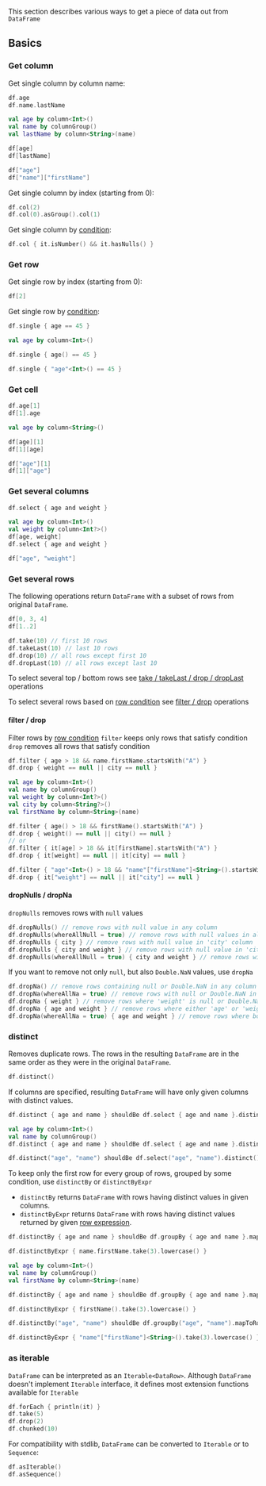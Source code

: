 [//]: # (title: Access)

<!---IMPORT docs.api.Access-->

This section describes various ways to get a piece of data out from `DataFrame`
## Basics
### Get column
Get single column by column name:

<!---FUN getColumnByName-->
<tabs>
<tab title="Properties">

```kotlin
df.age
df.name.lastName
```

</tab>
<tab title="Accessors">

```kotlin
val age by column<Int>()
val name by columnGroup()
val lastName by column<String>(name)

df[age]
df[lastName]
```

</tab>
<tab title="Strings">

```kotlin
df["age"]
df["name"]["firstName"]
```

</tab></tabs>
<!---END-->

Get single column by index (starting from 0):

<!---FUN getColumnByIndex-->

```kotlin
df.col(2)
df.col(0).asGroup().col(1)
```

<!---END-->
Get single column by [condition](columns.md#column-conditions):

<!---FUN getColumnByCondition-->

```kotlin
df.col { it.isNumber() && it.hasNulls() }
```

<!---END-->
### Get row
Get single row by index (starting from 0):
<!---FUN getRowByIndex-->

```kotlin
df[2]
```

<!---END-->
Get single row by [condition](rows.md#row-conditions):

<!---FUN getRowByCondition-->
<tabs>
<tab title="Properties">

```kotlin
df.single { age == 45 }
```

</tab>
<tab title="Accessors">

```kotlin
val age by column<Int>()

df.single { age() == 45 }
```

</tab>
<tab title="Strings">

```kotlin
df.single { "age"<Int>() == 45 }
```

</tab></tabs>
<!---END-->

### Get cell

<!---FUN getCell-->
<tabs>
<tab title="Properties">

```kotlin
df.age[1]
df[1].age
```

</tab>
<tab title="Accessors">

```kotlin
val age by column<String>()

df[age][1]
df[1][age]
```

</tab>
<tab title="Strings">

```kotlin
df["age"][1]
df[1]["age"]
```

</tab></tabs>
<!---END-->
### Get several columns

<!---FUN getColumnsByName-->
<tabs>
<tab title="Properties">

```kotlin
df.select { age and weight }
```

</tab>
<tab title="Accessors">

```kotlin
val age by column<Int>()
val weight by column<Int?>()
df[age, weight]
df.select { age and weight }
```

</tab>
<tab title="Strings">

```kotlin
df["age", "weight"]
```

</tab></tabs>
<!---END-->

### Get several rows

The following operations return `DataFrame` with a subset of rows from original `DataFrame`.

<!---FUN getSeveralRows-->

```kotlin
df[0, 3, 4]
df[1..2]

df.take(10) // first 10 rows
df.takeLast(10) // last 10 rows
df.drop(10) // all rows except first 10
df.dropLast(10) // all rows except last 10
```

<!---END-->
To select several top / bottom rows see [take / takeLast / drop / dropLast](#take--takelast--drop--droplast) operations

To select several rows based on [row condition](rows.md#row-conditions) see [filter / drop](#filter-drop) operations

#### filter / drop
Filter rows by [row condition](rows.md#row-conditions)
`filter` keeps only rows that satisfy condition
`drop` removes all rows that satisfy condition

<!---FUN filterDrop-->
<tabs>
<tab title="Properties">

```kotlin
df.filter { age > 18 && name.firstName.startsWith("A") }
df.drop { weight == null || city == null }
```

</tab>
<tab title="Accessors">

```kotlin
val age by column<Int>()
val name by columnGroup()
val weight by column<Int?>()
val city by column<String?>()
val firstName by column<String>(name)

df.filter { age() > 18 && firstName().startsWith("A") }
df.drop { weight() == null || city() == null }
// or
df.filter { it[age] > 18 && it[firstName].startsWith("A") }
df.drop { it[weight] == null || it[city] == null }
```

</tab>
<tab title="Strings">

```kotlin
df.filter { "age"<Int>() > 18 && "name"["firstName"]<String>().startsWith("A") }.nrow shouldBe 1
df.drop { it["weight"] == null || it["city"] == null }
```

</tab></tabs>
<!---END-->

#### dropNulls / dropNa
`dropNulls` removes rows with `null` values

<!---FUN dropNulls-->

```kotlin
df.dropNulls() // remove rows with null value in any column
df.dropNulls(whereAllNull = true) // remove rows with null values in all columns
df.dropNulls { city } // remove rows with null value in 'city' column
df.dropNulls { city and weight } // remove rows with null value in 'city' OR 'weight' columns
df.dropNulls(whereAllNull = true) { city and weight } // remove rows with null value in 'city' AND 'weight' columns
```

<!---END-->

If you want to remove not only `null`, but also `Double.NaN` values, use `dropNa` 

<!---FUN dropNa-->

```kotlin
df.dropNa() // remove rows containing null or Double.NaN in any column
df.dropNa(whereAllNa = true) // remove rows with null or Double.NaN in all columns
df.dropNa { weight } // remove rows where 'weight' is null or Double.NaN
df.dropNa { age and weight } // remove rows where either 'age' or 'weight' is null or Double.NaN
df.dropNa(whereAllNa = true) { age and weight } // remove rows where both 'age' and 'weight' are null or Double.NaN
```

<!---END-->

### distinct

Removes duplicate rows.
The rows in the resulting `DataFrame` are in the same order as they were in the original `DataFrame`.

<!---FUN distinct-->

```kotlin
df.distinct()
```

<!---END-->

If columns are specified, resulting `DataFrame` will have only given columns with distinct values.

<!---FUN distinctColumns-->
<tabs>
<tab title="Properties">

```kotlin
df.distinct { age and name } shouldBe df.select { age and name }.distinct()
```

</tab>
<tab title="Accessors">

```kotlin
val age by column<Int>()
val name by columnGroup()
df.distinct { age and name } shouldBe df.select { age and name }.distinct()
```

</tab>
<tab title="Strings">

```kotlin
df.distinct("age", "name") shouldBe df.select("age", "name").distinct()
```

</tab></tabs>
<!---END-->

To keep only the first row for every group of rows, grouped by some condition, use `distinctBy` or `distinctByExpr`
* `distinctBy` returns `DataFrame` with rows having distinct values in given columns.
* `distinctByExpr` returns `DataFrame` with rows having distinct values returned by given [row expression](rows.md#row-expressions).

<!---FUN distinctBy-->
<tabs>
<tab title="Properties">

```kotlin
df.distinctBy { age and name } shouldBe df.groupBy { age and name }.mapToRows { group.first() }

df.distinctByExpr { name.firstName.take(3).lowercase() }
```

</tab>
<tab title="Accessors">

```kotlin
val age by column<Int>()
val name by columnGroup()
val firstName by column<String>(name)

df.distinctBy { age and name } shouldBe df.groupBy { age and name }.mapToRows { group.first() }

df.distinctByExpr { firstName().take(3).lowercase() }
```

</tab>
<tab title="Strings">

```kotlin
df.distinctBy("age", "name") shouldBe df.groupBy("age", "name").mapToRows { group.first() }

df.distinctByExpr { "name"["firstName"]<String>().take(3).lowercase() }
```

</tab></tabs>
<!---END-->

### as iterable
`DataFrame` can be interpreted as an `Iterable<DataRow>`. Although `DataFrame` doesn't implement `Iterable` interface, it defines most extension functions available for `Iterable`
<!---FUN iterableApi-->

```kotlin
df.forEach { println(it) }
df.take(5)
df.drop(2)
df.chunked(10)
```

<!---END-->

For compatibility with stdlib, `DataFrame` can be converted to `Iterable` or to `Sequence`:
<!---FUN asIterableOrSequence-->

```kotlin
df.asIterable()
df.asSequence()
```

<!---END-->

